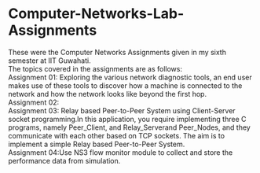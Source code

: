 # Computer-Networks-Lab-Assignments
These were the Computer Networks Assignments given in my sixth semester at IIT Guwahati.<br />
The topics covered in the assignments are as follows:<br />
Assignment 01: Exploring the various network diagnostic tools, an end user makes use of these tools to discover how a machine is connected to the network and how the network looks like beyond the first hop.<br />
Assignment 02:<br />
Assignment 03: Relay based Peer-to-Peer System using Client-Server socket programming.In this application, you require implementing three C  programs, namely Peer_Client, and Relay_Serverand Peer_Nodes, and they communicate with each other based on TCP sockets. The aim is to implement a simple Relay based Peer-to-Peer System.<br />
Assignment 04:Use NS3 flow monitor module to collect and store the performance data from simulation.
